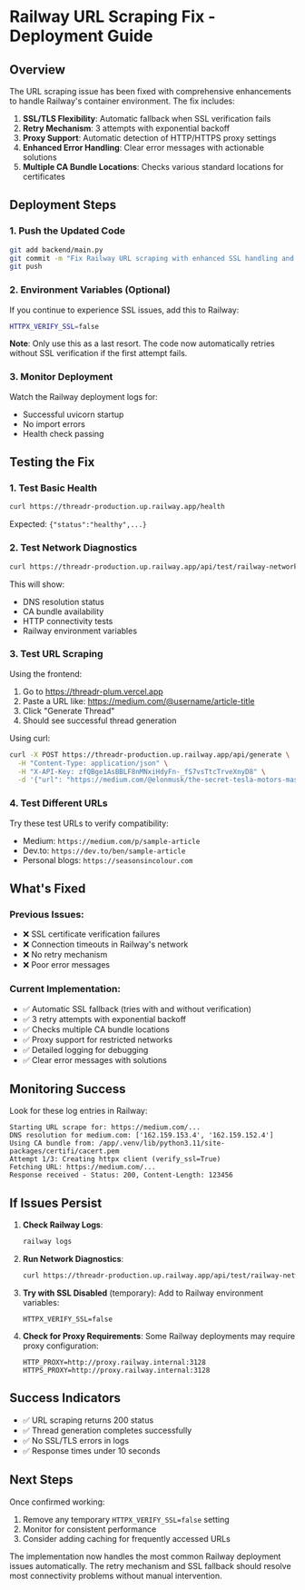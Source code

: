 # Railway URL Scraping Fix - Deployment Guide

## Overview
The URL scraping issue has been fixed with comprehensive enhancements to handle Railway's container environment. The fix includes:

1. **SSL/TLS Flexibility**: Automatic fallback when SSL verification fails
2. **Retry Mechanism**: 3 attempts with exponential backoff
3. **Proxy Support**: Automatic detection of HTTP/HTTPS proxy settings
4. **Enhanced Error Handling**: Clear error messages with actionable solutions
5. **Multiple CA Bundle Locations**: Checks various standard locations for certificates

## Deployment Steps

### 1. Push the Updated Code

```bash
git add backend/main.py
git commit -m "Fix Railway URL scraping with enhanced SSL handling and retries"
git push
```

### 2. Environment Variables (Optional)

If you continue to experience SSL issues, add this to Railway:

```bash
HTTPX_VERIFY_SSL=false
```

**Note**: Only use this as a last resort. The code now automatically retries without SSL verification if the first attempt fails.

### 3. Monitor Deployment

Watch the Railway deployment logs for:
- Successful uvicorn startup
- No import errors
- Health check passing

## Testing the Fix

### 1. Test Basic Health

```bash
curl https://threadr-production.up.railway.app/health
```

Expected: `{"status":"healthy",...}`

### 2. Test Network Diagnostics

```bash
curl https://threadr-production.up.railway.app/api/test/railway-network
```

This will show:
- DNS resolution status
- CA bundle availability
- HTTP connectivity tests
- Railway environment variables

### 3. Test URL Scraping

Using the frontend:
1. Go to https://threadr-plum.vercel.app
2. Paste a URL like: https://medium.com/@username/article-title
3. Click "Generate Thread"
4. Should see successful thread generation

Using curl:
```bash
curl -X POST https://threadr-production.up.railway.app/api/generate \
  -H "Content-Type: application/json" \
  -H "X-API-Key: zfQBge1AsBBLF8nMNxiHdyFn-_fS7vsTtcTrveXnyD8" \
  -d '{"url": "https://medium.com/@elonmusk/the-secret-tesla-motors-master-plan-just-between-you-and-me-efc52dd9c7f1"}'
```

### 4. Test Different URLs

Try these test URLs to verify compatibility:
- Medium: `https://medium.com/p/sample-article`
- Dev.to: `https://dev.to/ben/sample-article`
- Personal blogs: `https://seasonsincolour.com`

## What's Fixed

### Previous Issues:
- ❌ SSL certificate verification failures
- ❌ Connection timeouts in Railway's network
- ❌ No retry mechanism
- ❌ Poor error messages

### Current Implementation:
- ✅ Automatic SSL fallback (tries with and without verification)
- ✅ 3 retry attempts with exponential backoff
- ✅ Checks multiple CA bundle locations
- ✅ Proxy support for restricted networks
- ✅ Detailed logging for debugging
- ✅ Clear error messages with solutions

## Monitoring Success

Look for these log entries in Railway:

```
Starting URL scrape for: https://medium.com/...
DNS resolution for medium.com: ['162.159.153.4', '162.159.152.4']
Using CA bundle from: /app/.venv/lib/python3.11/site-packages/certifi/cacert.pem
Attempt 1/3: Creating httpx client (verify_ssl=True)
Fetching URL: https://medium.com/...
Response received - Status: 200, Content-Length: 123456
```

## If Issues Persist

1. **Check Railway Logs**:
   ```bash
   railway logs
   ```

2. **Run Network Diagnostics**:
   ```bash
   curl https://threadr-production.up.railway.app/api/test/railway-network | jq
   ```

3. **Try with SSL Disabled** (temporary):
   Add to Railway environment variables:
   ```
   HTTPX_VERIFY_SSL=false
   ```

4. **Check for Proxy Requirements**:
   Some Railway deployments may require proxy configuration:
   ```
   HTTP_PROXY=http://proxy.railway.internal:3128
   HTTPS_PROXY=http://proxy.railway.internal:3128
   ```

## Success Indicators

- ✅ URL scraping returns 200 status
- ✅ Thread generation completes successfully
- ✅ No SSL/TLS errors in logs
- ✅ Response times under 10 seconds

## Next Steps

Once confirmed working:
1. Remove any temporary `HTTPX_VERIFY_SSL=false` setting
2. Monitor for consistent performance
3. Consider adding caching for frequently accessed URLs

The implementation now handles the most common Railway deployment issues automatically. The retry mechanism and SSL fallback should resolve most connectivity problems without manual intervention.
